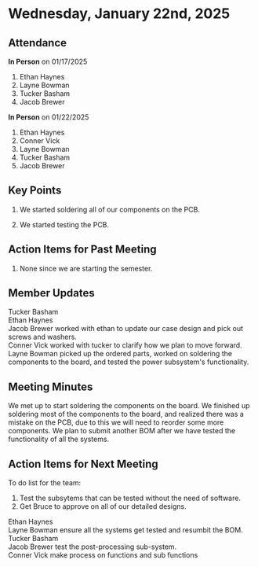 # Wednesday, January 22nd, 2025

## Attendance
**In Person** on 01/17/2025
1. Ethan Haynes
2. Layne Bowman
3. Tucker Basham
4. Jacob Brewer

**In Person** on 01/22/2025
1. Ethan Haynes
2. Conner Vick
3. Layne Bowman
4. Tucker Basham
5. Jacob Brewer

## Key Points
1. We started soldering all of our components on the PCB.

2. We started testing the PCB.
   
## Action Items for Past Meeting
1. None since we are starting the semester.  

## Member Updates

Tucker Basham  
Ethan Haynes  
Jacob Brewer worked with ethan to update our case design and pick out screws and washers.  
Conner Vick worked with tucker to clarify how we plan to move forward.
Layne Bowman picked up the ordered parts, worked on soldering the components to the board, and tested the power subsystem's functionality.  

## Meeting Minutes
We met up to start soldering the components on the board. We finished up soldering most of the components to the board, and realized there was a mistake on the PCB, due to this we will need to reorder some more components. We plan to submit another BOM after we have tested the functionality of all the systems.  

## Action Items for Next Meeting
To do list for the team:  
1. Test the subsytems that can be tested without the need of software.  
2. Get Bruce to approve on all of our detailed designs.

Ethan Haynes  
Layne Bowman ensure all the systems get tested and resumbit the BOM.  
Tucker Basham  
Jacob Brewer test the post-processing sub-system.  
Conner Vick make process on functions and sub functions

